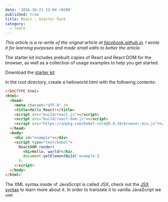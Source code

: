 ```yaml
---
date: '2016-10-21 12:04 +0200'
published: true
title: React - Starter Pack
category:
  - react
---
```

*This article is a re-write of the orignal article at [facebook.github.io](https://facebook.github.io/react/docs/getting-started.html). I wrote it for learning purposes and made small edits to better the article.*

The starter kit includes prebuilt copies of React and React DOM for the browser, as well as a collection of usage examples to help you get started.

Download the [starter kit](https://facebook.github.io/react/downloads/react-15.3.2.zip)

In the root directory, create a helloworld.html with the following contents:

```html
<!DOCTYPE html>
<html>
  <head>
    <meta charset="UTF-8" />
    <title>Hello React!</title>
    <script src="build/react.js"></script>
    <script src="build/react-dom.js"></script>
    <script src="https://unpkg.com/babel-core@5.8.38/browser.min.js"></script>
  </head>
  <body>
    <div id="example"></div>
    <script type="text/babel">
      ReactDOM.render(
        <h1>Hello, world!</h1>,
        document.getElementById('example')
      );
    </script>
  </body>
</html>
```

The XML syntax inside of JavaScript is called JSX; check out the [JSX syntax](https://facebook.github.io/react/docs/jsx-in-depth.html) to learn more about it. In order to translate it to vanilla JavaScript we use <script type="text/babel"> and include Babel to actually perform the transformation in the browser. Open the html from a browser and you should already be able to see the greeting!

## Separate File

Your React JSX code can live in a separate file. Create the following src/helloworld.js:

```javascript
ReactDOM.render(
  <h1>Hello, world!</h1>,
  document.getElementById('example')
);
```

Then reference it from helloworld.html:

```javascript
<script type="text/babel" src="src/helloworld.js"></script>
```

**Some browsers (Chrome, e.g.) will fail to load the file unless it's served via HTTP.**



